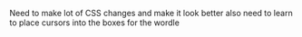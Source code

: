 

Need to make lot of CSS changes and make it look better also need to learn to place cursors into the boxes for the wordle
